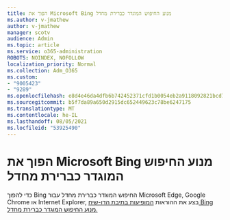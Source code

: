 ```yaml
---
title: הפוך את Microsoft Bing מנוע החיפוש המוגדר כברירת מחדל
ms.author: v-jmathew
author: v-jmathew
manager: scotv
audience: Admin
ms.topic: article
ms.service: o365-administration
ROBOTS: NOINDEX, NOFOLLOW
localization_priority: Normal
ms.collection: Adm_O365
ms.custom:
- "9005423"
- "9289"
ms.openlocfilehash: e8d4e46da4dfb6b742452371cfd1b0054eb2a9118092821bcd7b66ef4121d02f
ms.sourcegitcommit: b5f7da89a650d2915dc652449623c78be6247175
ms.translationtype: MT
ms.contentlocale: he-IL
ms.lasthandoff: 08/05/2021
ms.locfileid: "53925490"
---
```

# <a name="make-microsoft-bing-your-default-search-engine"></a>הפוך את Microsoft Bing מנוע החיפוש המוגדר כברירת מחדל

כדי להפוך Bing החיפוש המוגדר כברירת מחדל עבור Microsoft Edge, Google Chrome או Internet Explorer, בצע את ההוראות [המופיעות בתיבת הדו-שיח Bing מנוע החיפוש המוגדר כברירת מחדל.](https://go.microsoft.com/fwlink/?linkid=2148834)
